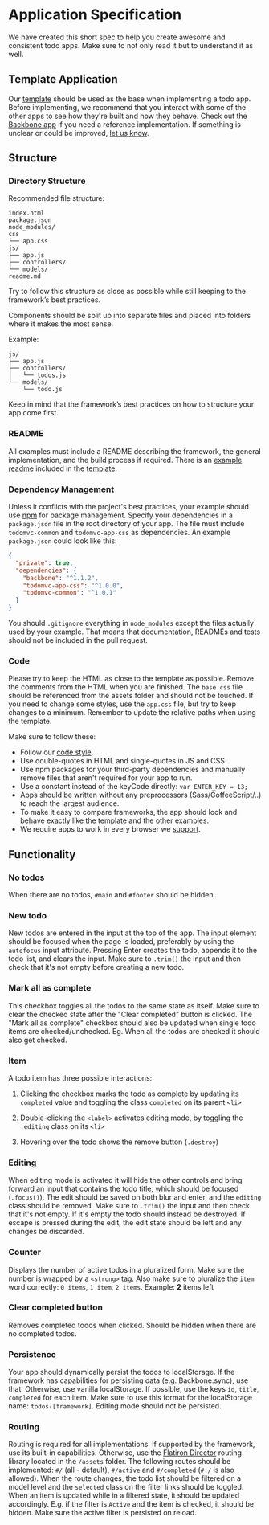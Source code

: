 # Application Specification

We have created this short spec to help you create awesome and consistent todo apps. Make sure to not only read it but to understand it as well.

## Template Application

Our [template](https://github.com/tastejs/todomvc-app-template/) should be used as the base when implementing a todo app. Before implementing, we recommend that you interact with some of the other apps to see how they're built and how they behave. Check out the [Backbone app](http://todomvc.com/examples/backbone) if you need a reference implementation. If something is unclear or could be improved, [let us know](https://github.com/tastejs/todomvc/issues).

## Structure

### Directory Structure

Recommended file structure:

```
index.html
package.json
node_modules/
css
└── app.css
js/
├── app.js
├── controllers/
└── models/
readme.md
```

Try to follow this structure as close as possible while still keeping to the framework’s best practices.

Components should be split up into separate files and placed into folders where it makes the most sense.

Example:

```
js/
├── app.js
├── controllers/
│   └── todos.js
└── models/
    └── todo.js
```

Keep in mind that the framework’s best practices on how to structure your app come first.

### README

All examples must include a README describing the framework, the general implementation, and the build process if required. There is an [example readme](https://github.com/tastejs/todomvc-app-template/blob/master/app-readme.md) included in the [template](https://github.com/tastejs/todomvc-app-template).

### Dependency Management

Unless it conflicts with the project's best practices, your example should use [npm](https://npmjs.com) for package management. Specify your dependencies in a `package.json` file in the root directory of your app. The file must include `todomvc-common` and `todomvc-app-css` as dependencies. An example `package.json` could look like this:

```json
{
  "private": true,
  "dependencies": {
    "backbone": "^1.1.2",
    "todomvc-app-css": "^1.0.0",
    "todomvc-common": "^1.0.1"
  }
}
```

You should `.gitignore` everything in `node_modules` except the files actually used by your example. That means that documentation, READMEs and tests should not be included in the pull request.

### Code

Please try to keep the HTML as close to the template as possible. Remove the comments from the HTML when you are finished. The `base.css` file should be referenced from the assets folder and should not be touched. If you need to change some styles, use the `app.css` file, but try to keep changes to a minimum. Remember to update the relative paths when using the template.

Make sure to follow these:

- Follow our [code style](contributing.md#code-style).
- Use double-quotes in HTML and single-quotes in JS and CSS.
- Use npm packages for your third-party dependencies and manually remove files that aren't required for your app to run.
- Use a constant instead of the keyCode directly: `var ENTER_KEY = 13;`
- Apps should be written without any preprocessors (Sass/CoffeeScript/..) to reach the largest audience.
- To make it easy to compare frameworks, the app should look and behave exactly like the template and the other examples.
- We require apps to work in every browser we [support](contributing.md#browser-compatibility).

## Functionality

### No todos

When there are no todos, `#main` and `#footer` should be hidden.

### New todo

New todos are entered in the input at the top of the app. The input element should be focused when the page is loaded, preferably by using the `autofocus` input attribute. Pressing Enter creates the todo, appends it to the todo list, and clears the input. Make sure to `.trim()` the input and then check that it's not empty before creating a new todo.

### Mark all as complete

This checkbox toggles all the todos to the same state as itself. Make sure to clear the checked state after the "Clear completed" button is clicked. The "Mark all as complete" checkbox should also be updated when single todo items are checked/unchecked. Eg. When all the todos are checked it should also get checked.

### Item

A todo item has three possible interactions:

1. Clicking the checkbox marks the todo as complete by updating its `completed` value and toggling the class `completed` on its parent `<li>`

2. Double-clicking the `<label>` activates editing mode, by toggling the `.editing` class on its `<li>`

3. Hovering over the todo shows the remove button (`.destroy`)

### Editing

When editing mode is activated it will hide the other controls and bring forward an input that contains the todo title, which should be focused (`.focus()`). The edit should be saved on both blur and enter, and the `editing` class should be removed. Make sure to `.trim()` the input and then check that it's not empty. If it's empty the todo should instead be destroyed. If escape is pressed during the edit, the edit state should be left and any changes be discarded.

### Counter

Displays the number of active todos in a pluralized form. Make sure the number is wrapped by a `<strong>` tag. Also make sure to pluralize the `item` word correctly: `0 items`, `1 item`, `2 items`. Example: **2** items left

### Clear completed button

Removes completed todos when clicked. Should be hidden when there are no completed todos.

### Persistence

Your app should dynamically persist the todos to localStorage. If the framework has capabilities for persisting data (e.g. Backbone.sync), use that. Otherwise, use vanilla localStorage. If possible, use the keys `id`, `title`, `completed` for each item. Make sure to use this format for the localStorage name: `todos-[framework]`. Editing mode should not be persisted.

### Routing

Routing is required for all implementations. If supported by the framework, use its built-in capabilities. Otherwise, use the  [Flatiron Director](https://github.com/flatiron/director) routing library located in the `/assets` folder. The following routes should be implemented: `#/` (all - default), `#/active` and `#/completed` (`#!/` is also allowed). When the route changes, the todo list should be filtered on a model level and the `selected` class on the filter links should be toggled. When an item is updated while in a filtered state, it should be updated accordingly. E.g. if the filter is `Active` and the item is checked, it should be hidden. Make sure the active filter is persisted on reload.
